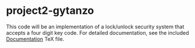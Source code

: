 # project2-gytanzo

This code will be an implementation of a lock/unlock security system that accepts a four digit key code. For detailed documentation, see the included [Documentation](Documentation/Documentation.pdf) TeX file. 
